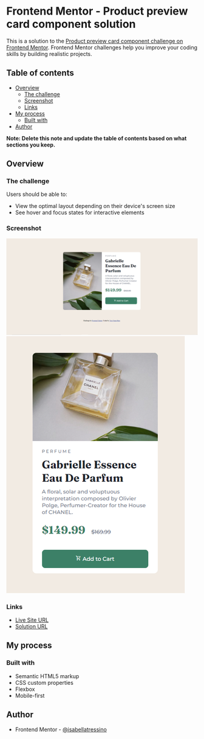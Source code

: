 # Frontend Mentor - Product preview card component solution

This is a solution to the [Product preview card component challenge on Frontend Mentor](https://www.frontendmentor.io/challenges/product-preview-card-component-GO7UmttRfa). Frontend Mentor challenges help you improve your coding skills by building realistic projects. 

## Table of contents

- [Overview](#overview)
  - [The challenge](#the-challenge)
  - [Screenshot](#screenshot)
  - [Links](#links)
- [My process](#my-process)
  - [Built with](#built-with)
- [Author](#author)

**Note: Delete this note and update the table of contents based on what sections you keep.**

## Overview

### The challenge

Users should be able to:

- View the optimal layout depending on their device's screen size
- See hover and focus states for interactive elements

### Screenshot

![](images/desktop-screenshot.png)
![](images/mobile-screenshot.png)

### Links

- [Live Site URL](https://isabellatressino.github.io/frontendmentor-challenges/product-preview-card-component-main/)
- [Solution URL](https://www.frontendmentor.io/solutions/product-preview-card-component-using-flexbox-r-OBJtCJHi)

## My process

### Built with

- Semantic HTML5 markup
- CSS custom properties
- Flexbox
- Mobile-first 

## Author

- Frontend Mentor - [@isabellatressino](https://www.frontendmentor.io/profile/isabellatressino)

